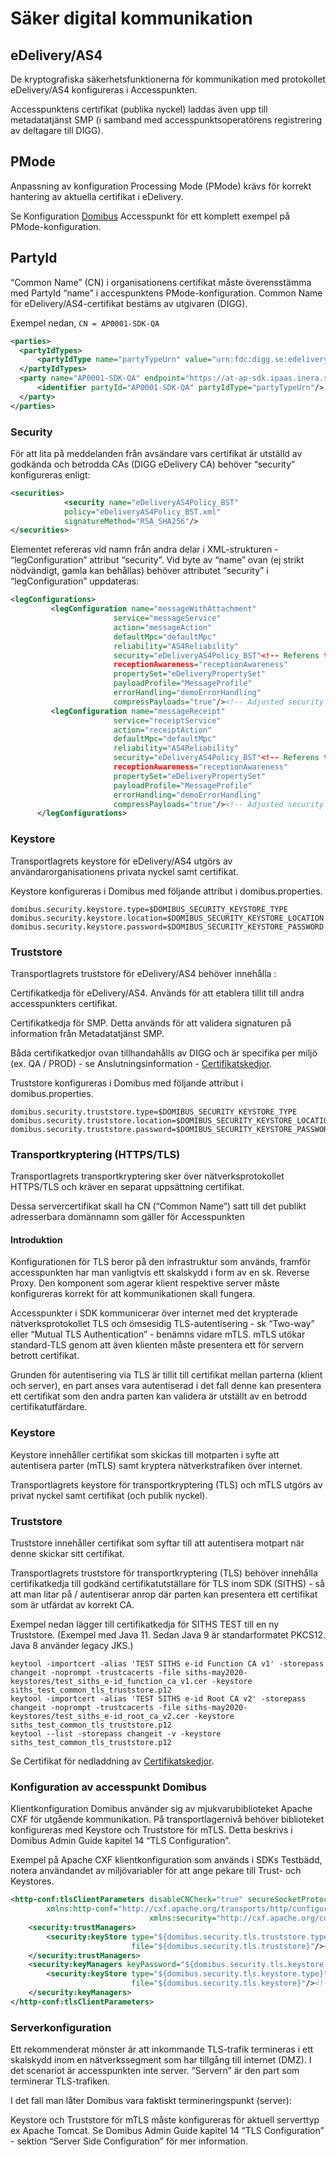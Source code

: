 # Säker digital kommunikation

## eDelivery/AS4 
De kryptografiska säkerhetsfunktionerna för kommunikation med protokollet eDelivery/AS4 konfigureras i Accesspunkten.

Accesspunktens certifikat (publika nyckel) laddas även upp till metadatatjänst SMP (i samband med accesspunktsoperatörens registrering av deltagare till DIGG).

## PMode
Anpassning av konfiguration Processing Mode (PMode) krävs för korrekt hantering av aktuella certifikat i eDelivery.

Se Konfiguration [Domibus](../P-mode/p-mode.xml) Accesspunkt för ett komplett exempel på PMode-konfiguration.


## PartyId
“Common Name” (CN) i organisationens certifikat måste överensstämma med PartyId “name” i accespunktens PMode-konfiguration. Common Name för eDelivery/AS4-certifikat bestäms av utgivaren (DIGG).

Exempel nedan, ```CN = AP0001-SDK-QA```


```xml
<parties>
  <partyIdTypes>
      <partyIdType name="partyTypeUrn" value="urn:fdc:digg.se:edelivery:transportprofile:as4:partytype:ap"/>
  </partyIdTypes>
  <party name="AP0001-SDK-QA" endpoint="https://at-ap-sdk.ipaas.inera.se/domibus/services/msh">
      <identifier partyId="AP0001-SDK-QA" partyIdType="partyTypeUrn"/>
  </party>
</parties>
```
### Security
För att lita på meddelanden från avsändare vars certifikat är utställd av godkända och betrodda CAs (DIGG eDelivery CA) behöver “security” konfigureras enligt:


```xml
<securities>
			<security name="eDeliveryAS4Policy_BST" 
			policy="eDeliveryAS4Policy_BST.xml" 
			signatureMethod="RSA_SHA256"/>
</securities>
```
Elementet refereras vid namn från andra delar i XML-strukturen - “legConfiguration” attribut “security”. Vid byte av “name” ovan (ej strikt nödvändigt, gamla kan behållas) behöver attributet “security” i “legConfiguration” uppdateras:


```xml
<legConfigurations>
         <legConfiguration name="messageWithAttachment"
                       service="messageService"
                       action="messageAction"
                       defaultMpc="defaultMpc"
                       reliability="AS4Reliability"
                       security="eDeliveryAS4Policy_BST"<!-- Referens till Security.name -->
                       receptionAwareness="receptionAwareness"
                       propertySet="eDeliveryPropertySet"
                       payloadProfile="MessageProfile"
                       errorHandling="demoErrorHandling"
                       compressPayloads="true"/><!-- Adjusted security attribute For Dyn. Disc. -->
         <legConfiguration name="messageReceipt"
                       service="receiptService"
                       action="receiptAction"
                       defaultMpc="defaultMpc"
                       reliability="AS4Reliability"
                       security="eDeliveryAS4Policy_BST"<!-- Referens till Security.name -->
                       receptionAwareness="receptionAwareness"
                       propertySet="eDeliveryPropertySet"
                       payloadProfile="MessageProfile"
                       errorHandling="demoErrorHandling"
                       compressPayloads="true"/><!-- Adjusted security attribute For Dyn. Disc. -->
      </legConfigurations>
```
### Keystore
Transportlagrets keystore för eDelivery/AS4 utgörs av användarorganisationens privata nyckel samt certifikat.

Keystore konfigureras i Domibus med följande attribut i domibus.properties.


```
domibus.security.keystore.type=$DOMIBUS_SECURITY_KEYSTORE_TYPE
domibus.security.keystore.location=$DOMIBUS_SECURITY_KEYSTORE_LOCATION
domibus.security.keystore.password=$DOMIBUS_SECURITY_KEYSTORE_PASSWORD
```

### Truststore
Transportlagrets truststore för eDelivery/AS4 behöver innehålla  :

Certifikatkedja för eDelivery/AS4. Används för att etablera tillit till andra accesspunkters certifikat. 

Certifikatkedja för SMP. Detta används för att validera signaturen på information från Metadatatjänst SMP.

Båda certifikatkedjor ovan tillhandahålls av DIGG och är specifika per miljö (ex. QA / PROD) - se Anslutningsinformation - [Certifikatskedjor](/Certifikatskedjor/).

Truststore konfigureras i Domibus med följande attribut i domibus.properties.

```
domibus.security.truststore.type=$DOMIBUS_SECURITY_KEYSTORE_TYPE
domibus.security.truststore.location=$DOMIBUS_SECURITY_KEYSTORE_LOCATION
domibus.security.truststore.password=$DOMIBUS_SECURITY_KEYSTORE_PASSWORD
```

### Transportkryptering (HTTPS/TLS)

Transportlagrets transportkryptering sker över nätverksprotokollet HTTPS/TLS och kräver en separat uppsättning certifikat.

Dessa servercertifikat skall ha CN (“Common Name”) satt till det publikt adresserbara domännamn som gäller för Accesspunkten

#### Introduktion
Konfigurationen för TLS beror på den infrastruktur som används, framför accesspunkten har man vanligtvis ett skalskydd i form av en sk. Reverse Proxy. Den komponent som agerar klient respektive server måste konfigureras korrekt för att kommunikationen skall fungera.

Accesspunkter i SDK kommunicerar över internet med det krypterade nätverksprotokollet TLS och ömsesidig TLS-autentisering - sk “Two-way”  eller “Mutual TLS Authentication” - benämns vidare mTLS. mTLS utökar standard-TLS genom att även klienten måste presentera ett för servern betrott certifikat.

Grunden för autentisering via TLS är tillit till certifikat mellan parterna (klient och server), en part anses vara autentiserad i det fall denne kan presentera ett certifikat som den andra parten kan validera är utställt av en betrodd certifikatutfärdare. 

### Keystore
Keystore innehåller certifikat som skickas till motparten i syfte att autentisera parter (mTLS) samt kryptera nätverkstrafiken över internet.

Transportlagrets keystore för transportkryptering (TLS) och mTLS utgörs av privat nyckel samt certifikat (och publik nyckel).

### Truststore
Truststore innehåller certifikat som syftar till att autentisera motpart när denne skickar sitt certifikat. 

Transportlagrets truststore för transportkryptering (TLS) behöver innehålla certifikatkedja till godkänd certifikatutställare för TLS inom SDK (SITHS) - så att man litar på / autentiserar anrop där parten kan presentera ett certifikat som är utfärdat av korrekt CA.

Exempel nedan lägger till certifikatkedja för SITHS TEST till en ny Truststore. (Exempel med Java 11. Sedan Java 9 är standarformatet PKCS12. Java 8 använder legacy JKS.) 


```
keytool -importcert -alias 'TEST SITHS e-id Function CA v1' -storepass changeit -noprompt -trustcacerts -file siths-may2020-keystores/test_siths_e-id_function_ca_v1.cer -keystore siths_test_common_tls_truststore.p12
keytool -importcert -alias 'TEST SITHS e-id Root CA v2' -storepass changeit -noprompt -trustcacerts -file siths-may2020-keystores/test_siths_e-id_root_ca_v2.cer -keystore siths_test_common_tls_truststore.p12
keytool --list -storepass changeit -v -keystore siths_test_common_tls_truststore.p12
```
Se Certifikat för nedladdning av [Certifikatskedjor](/Certifikatskedjor/).

### Konfiguration av accesspunkt Domibus
Klientkonfiguration
Domibus använder sig av mjukvarubiblioteket Apache CXF för utgående kommunikation. På transportlagernivå behöver biblioteket konfigureras med Keystore och Truststore för mTLS. Detta beskrivs i Domibus Admin Guide kapitel 14 “TLS Configuration”.

Exempel på Apache CXF klientkonfiguration som används i SDKs Testbädd, notera användandet av miljövariabler för att ange pekare till Trust- och Keystores.


```xml
<http-conf:tlsClientParameters disableCNCheck="true" secureSocketProtocol="TLSv1.2"
        xmlns:http-conf="http://cxf.apache.org/transports/http/configuration"
                               xmlns:security="http://cxf.apache.org/configuration/security">
    <security:trustManagers>
        <security:keyStore type="${domibus.security.tls.truststore.type}" password="${domibus.security.tls.truststore.password}"
                           file="${domibus.security.tls.truststore}"/><!-- Absolute path and file name -->
    </security:trustManagers>
    <security:keyManagers keyPassword="${domibus.security.tls.keystore.password}">
        <security:keyStore type="${domibus.security.tls.keystore.type}" password="${domibus.security.tls.keystore.password}"
                           file="${domibus.security.tls.keystore}"/><!-- Absolute path and file name -->
    </security:keyManagers>
</http-conf:tlsClientParameters>
```

### Serverkonfiguration
Ett rekommenderat mönster är att inkommande TLS-trafik termineras i ett skalskydd inom en nätverkssegment som har tillgång till internet (DMZ). I det scenariot är accesspunkten inte server. “Servern” är den part som terminerar TLS-trafiken. 

I det fall man låter Domibus vara faktiskt termineringspunkt (server): 

Keystore och Truststore för mTLS måste konfigureras för aktuell serverttyp ex Apache Tomcat. Se Domibus Admin Guide kapitel 14 “TLS Configuration” - sektion “Server Side Configuration” för mer information. 